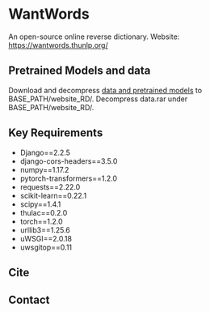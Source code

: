 # WantWords
An open-source online reverse dictionary. Website: https://wantwords.thunlp.org/

## Pretrained Models and data
Download and decompress [data and pretrained models](https://cloud.tsinghua.edu.cn/...) to BASE_PATH/website_RD/.
Decompress data.rar under BASE_PATH/website_RD/.

## Key Requirements
* Django==2.2.5
* django-cors-headers==3.5.0
* numpy==1.17.2
* pytorch-transformers==1.2.0
* requests==2.22.0
* scikit-learn==0.22.1
* scipy==1.4.1
* thulac==0.2.0
* torch==1.2.0
* urllib3==1.25.6
* uWSGI==2.0.18
* uwsgitop==0.11

## Cite

## Contact

